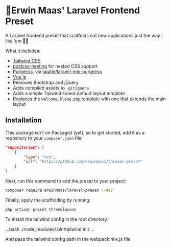 # :art:Erwin Maas' Laravel Frontend Preset

A Laravel frontend preset that scaffolds out new applications just the way I like 'em 👌🏻

What it includes:

- [Tailwind CSS](https://tailwindcss.com)
- [postcss-nesting](https://github.com/jonathantneal/postcss-nesting) for nested CSS support
- [Purgecss](https://www.purgecss.com/), via [spatie/laravel-mix-purgecss](https://github.com/spatie/laravel-mix-purgecss)
- [Vue.js](https://vuejs.org/)
- Removes Bootstrap and jQuery
- Adds compiled assets to `.gitignore`
- Adds a simple Tailwind-tuned default layout template
- Replaces the `welcome.blade.php` template with one that extends the main layout

## Installation

This package isn't on Packagist (yet), so to get started, add it as a repository to your `composer.json` file:

```json
"repositories": [
    {
        "type": "vcs",
        "url": "https://github.com/erwinmaas/laravel-preset"
    }
]
```

Next, run this command to add the preset to your project:

```bash
composer require erwinmaas/laravel-preset --dev
```

Finally, apply the scaffolding by running:

```bash
php artisan preset threeClaxons
```

To install the tailwind config in the root directory:

...bash
./node_modules/.bin/tailwind init
...

And pass the tailwind config path in the webpack.mix.js file
